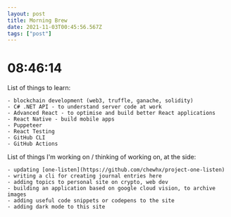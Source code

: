 ```yaml
---
layout: post
title: Morning Brew
date: 2021-11-03T00:45:56.567Z
tags: ["post"]
---
```


# 08:46:14

List of things to learn:
```
- blockchain development (web3, truffle, ganache, solidity)
- C# .NET API - to understand server code at work
- Advanced React - to optimise and build better React applications
- React Native - build mobile apps
- Puppeteer
- React Testing
- GitHub CLI
- GitHub Actions
```
List of things I'm working on / thinking of working on, at the side:
```
- updating [one-listen](https://github.com/chewhx/project-one-listen)
- writing a cli for creating journal entries here
- adding topics to personal site on crypto, web dev
- building an application based on google cloud vision, to archive images
- adding useful code snippets or codepens to the site
- adding dark mode to this site
```

